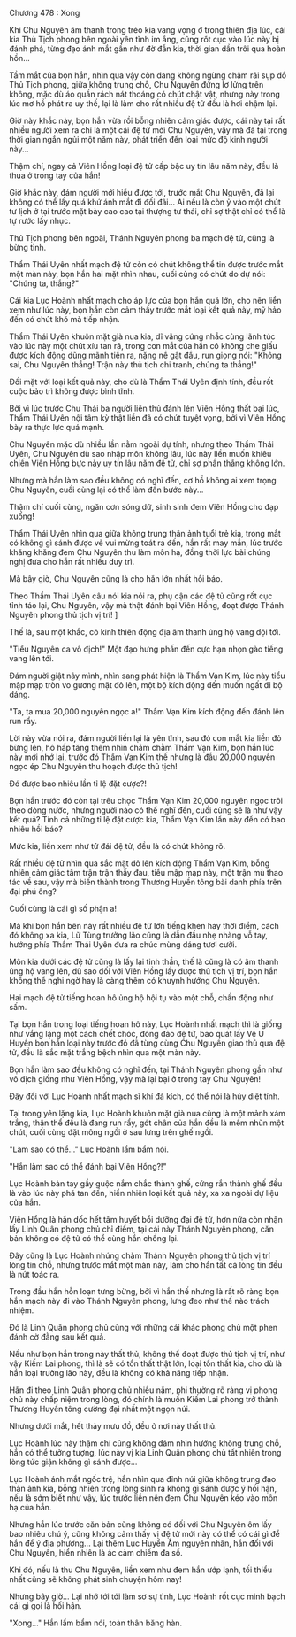 




Chương 478 : Xong


Khi Chu Nguyên âm thanh trong trẻo kia vang vọng ở trong thiên địa lúc, cái kia Thủ Tịch phong bên ngoài yên tĩnh im ắng, cũng rốt cục vào lúc này bị đánh phá, từng đạo ánh mắt gần như đờ đẫn kia, thời gian dần trôi qua hoàn hồn...

Tầm mắt của bọn hắn, nhìn qua vậy còn đang không ngừng chậm rãi sụp đổ Thủ Tịch phong, giữa không trung chỗ, Chu Nguyên đứng lơ lửng trên không, mặc dù áo quần rách nát thoáng có chút chật vật, nhưng này trong lúc mơ hồ phát ra uy thế, lại là làm cho rất nhiều đệ tử đều là hơi chậm lại.

Giờ này khắc này, bọn hắn vừa rồi bỗng nhiên cảm giác được, cái này tại rất nhiều người xem ra chỉ là một cái đệ tử mới Chu Nguyên, vậy mà đã tại trong thời gian ngắn ngủi một năm này, phát triển đến loại mức độ kinh người này...

Thậm chí, ngay cả Viên Hồng loại đệ tử cấp bậc uy tín lâu năm này, đều là thua ở trong tay của hắn!

Giờ khắc này, đám người mới hiểu được tới, trước mắt Chu Nguyên, đã lại không có thể lấy quá khứ ánh mắt đi đối đãi... Ai nếu là còn ỷ vào một chút tư lịch ở tại trước mặt bày cao cao tại thượng tư thái, chỉ sợ thật chỉ có thể là tự rước lấy nhục.

Thủ Tịch phong bên ngoài, Thánh Nguyên phong ba mạch đệ tử, cũng là bừng tỉnh.

Thẩm Thái Uyên nhất mạch đệ tử còn có chút không thể tin được trước mắt một màn này, bọn hắn hai mặt nhìn nhau, cuối cùng có chút do dự nói: "Chúng ta, thắng?"

Cái kia Lục Hoành nhất mạch cho áp lực của bọn hắn quá lớn, cho nên liền xem như lúc này, bọn hắn còn cảm thấy trước mắt loại kết quả này, mỹ hảo đến có chút khó mà tiếp nhận.

Thẩm Thái Uyên khuôn mặt già nua kia, dĩ vãng cứng nhắc cùng lãnh túc vào lúc này một chút xíu tan rã, trong con mắt của hắn có không che giấu được kích động dũng mãnh tiến ra, nặng nề gật đầu, run giọng nói: "Không sai, Chu Nguyên thắng! Trận này thủ tịch chi tranh, chúng ta thắng!"

Đối mặt với loại kết quả này, cho dù là Thẩm Thái Uyên định tính, đều rốt cuộc bảo trì không được bình tĩnh.

Bởi vì lúc trước Chu Thái ba người liên thủ đánh lén Viên Hồng thất bại lúc, Thẩm Thái Uyên nội tâm kỳ thật liền đã có chút tuyệt vọng, bởi vì Viên Hồng bày ra thực lực quá mạnh.

Chu Nguyên mặc dù nhiều lần nằm ngoài dự tính, nhưng theo Thẩm Thái Uyên, Chu Nguyên dù sao nhập môn không lâu, lúc này liền muốn khiêu chiến Viên Hồng bực này uy tín lâu năm đệ tử, chỉ sợ phần thắng không lớn.

Nhưng mà hắn làm sao đều không có nghĩ đến, cơ hồ không ai xem trọng Chu Nguyên, cuối cùng lại có thể làm đến bước này...

Thậm chí cuối cùng, ngăn cơn sóng dữ, sinh sinh đem Viên Hồng cho đạp xuống!

Thẩm Thái Uyên nhìn qua giữa không trung thân ảnh tuổi trẻ kia, trong mắt có không gì sánh được vẻ vui mừng toát ra đến, hắn rất may mắn, lúc trước khăng khăng đem Chu Nguyên thu làm môn hạ, đồng thời lực bài chúng nghị đưa cho hắn rất nhiều duy trì.

Mà bây giờ, Chu Nguyên cũng là cho hắn lớn nhất hồi báo.

Theo Thẩm Thái Uyên câu nói kia nói ra, phụ cận các đệ tử cũng rốt cục tỉnh táo lại, Chu Nguyên, vậy mà thật đánh bại Viên Hồng, đoạt được Thánh Nguyên phong thủ tịch vị trí! ]

Thế là, sau một khắc, có kinh thiên động địa âm thanh ủng hộ vang dội tới.

"Tiểu Nguyên ca vô địch!" Một đạo hưng phấn đến cực hạn nhọn gào tiếng vang lên tới.

Đám người giật nảy mình, nhìn sang phát hiện là Thẩm Vạn Kim, lúc này tiểu mập mạp tròn vo gương mặt đỏ lên, một bộ kích động đến muốn ngất đi bộ dáng.

"Ta, ta mua 20,000 nguyên ngọc a!" Thẩm Vạn Kim kích động đến đánh lên run rẩy.

Lời này vừa nói ra, đám người liền lại là yên tĩnh, sau đó con mắt kia liền đỏ bừng lên, hô hấp tăng thêm nhìn chằm chằm Thẩm Vạn Kim, bọn hắn lúc này mới nhớ lại, trước đó Thẩm Vạn Kim thế nhưng là đầu 20,000 nguyên ngọc ép Chu Nguyên thu hoạch được thủ tịch!

Đó được bao nhiêu lần tỉ lệ đặt cược?!

Bọn hắn trước đó còn tại trêu chọc Thẩm Vạn Kim 20,000 nguyên ngọc trôi theo dòng nước, nhưng người nào có thể nghĩ đến, cuối cùng sẽ là như vậy kết quả? Tính cả những tỉ lệ đặt cược kia, Thẩm Vạn Kim lần này đến có bao nhiêu hồi báo?

Mức kia, liền xem như tử đái đệ tử, đều là có chút không rõ.

Rất nhiều đệ tử nhìn qua sắc mặt đỏ lên kích động Thẩm Vạn Kim, bỗng nhiên cảm giác tâm trận trận thấy đau, tiểu mập mạp này, một trận mù thao tác về sau, vậy mà biến thành trong Thương Huyền tông bài danh phía trên đại phú ông?

Cuối cùng là cái gì số phận a!

Mà khi bọn hắn bên này rất nhiều đệ tử lớn tiếng khen hay thời điểm, cách đó không xa kia, Lữ Tùng trưởng lão cũng là dẫn đầu nhẹ nhàng vỗ tay, hướng phía Thẩm Thái Uyên đưa ra chúc mừng dáng tươi cười.

Môn kia dưới các đệ tử cũng là lấy lại tinh thần, thế là cũng là có âm thanh ủng hộ vang lên, dù sao đối với Viên Hồng lấy được thủ tịch vị trí, bọn hắn không thể nghi ngờ hay là càng thêm có khuynh hướng Chu Nguyên.

Hai mạch đệ tử tiếng hoan hô ủng hộ hội tụ vào một chỗ, chấn động như sấm.

Tại bọn hắn trong loại tiếng hoan hô này, Lục Hoành nhất mạch thì là giống như vắng lặng một cách chết chóc, đông đảo đệ tử, bao quát lấy Vệ U Huyền bọn hắn loại này trước đó đã từng cùng Chu Nguyên giao thủ qua đệ tử, đều là sắc mặt trắng bệch nhìn qua một màn này.

Bọn hắn làm sao đều không có nghĩ đến, tại Thánh Nguyên phong gần như vô địch giống như Viên Hồng, vậy mà lại bại ở trong tay Chu Nguyên!

Đây đối với Lục Hoành nhất mạch sĩ khí đả kích, có thể nói là hủy diệt tính.

Tại trong yên lặng kia, Lục Hoành khuôn mặt già nua cũng là một mảnh xám trắng, thân thể đều là đang run rẩy, gót chân của hắn đều là mềm nhũn một chút, cuối cùng đặt mông ngồi ở sau lưng trên ghế ngồi.

"Làm sao có thể..." Lục Hoành lẩm bẩm nói.

"Hắn làm sao có thể đánh bại Viên Hồng?!"

Lục Hoành bàn tay gầy guộc nắm chắc thành ghế, cứng rắn thành ghế đều là vào lúc này phá tan đến, hiển nhiên loại kết quả này, xa xa ngoài dự liệu của hắn.

Viên Hồng là hắn dốc hết tâm huyết bồi dưỡng đại đệ tử, hơn nữa còn nhận lấy Linh Quân phong chủ chỉ điểm, tại cái này Thánh Nguyên phong, căn bản không có đệ tử có thể cùng hắn chống lại.

Đây cũng là Lục Hoành nhúng chàm Thánh Nguyên phong thủ tịch vị trí lòng tin chỗ, nhưng trước mắt một màn này, làm cho hắn tất cả lòng tin đều là nứt toác ra.

Trong đầu hắn hỗn loạn tưng bừng, bởi vì hắn thế nhưng là rất rõ ràng bọn hắn mạch này đi vào Thánh Nguyên phong, lưng đeo như thế nào trách nhiệm.

Đó là Linh Quân phong chủ cùng với những cái khác phong chủ một phen đánh cờ đằng sau kết quả.

Nếu như bọn hắn trong này thất thủ, không thể đoạt được thủ tịch vị trí, như vậy Kiếm Lai phong, thì là sẽ có tổn thất thật lớn, loại tổn thất kia, cho dù là hắn loại trưởng lão này, đều là không có khả năng tiếp nhận.

Hắn đi theo Linh Quân phong chủ nhiều năm, phi thường rõ ràng vị phong chủ này chấp niệm trong lòng, đó chính là muốn Kiếm Lai phong trở thành Thương Huyền tông cường đại nhất một ngọn núi.

Nhưng dưới mắt, hết thảy mưu đồ, đều ở nơi này thất thủ.

Lục Hoành lúc này thậm chí cũng không dám nhìn hướng không trung chỗ, hắn có thể tưởng tượng, lúc này vị kia Linh Quân phong chủ tất nhiên trong lòng tức giận không gì sánh được...

Lục Hoành ánh mắt ngốc trệ, hắn nhìn qua đỉnh núi giữa không trung đạo thân ảnh kia, bỗng nhiên trong lòng sinh ra không gì sánh được ý hối hận, nếu là sớm biết như vậy, lúc trước liền nên đem Chu Nguyên kéo vào môn hạ của hắn.

Nhưng hắn lúc trước căn bản cũng không có đối với Chu Nguyên ôm lấy bao nhiêu chú ý, cũng không cảm thấy vị đệ tử mới này có thể có cái gì để hắn để ý địa phương... Lại thêm Lục Huyền Âm nguyên nhân, hắn đối với Chu Nguyên, hiển nhiên là ác cảm chiếm đa số.

Khi đó, nếu là thu Chu Nguyên, liền xem như đem hắn ướp lạnh, tối thiểu nhất cũng sẽ không phát sinh chuyện hôm nay!

Nhưng bây giờ... Lại nhớ tới tới làm sơ sự tình, Lục Hoành rốt cục minh bạch cái gì gọi là hối hận.

"Xong..." Hắn lẩm bẩm nói, toàn thân băng hàn.




